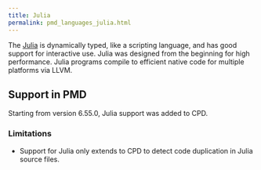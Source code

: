 ```yaml
---
title: Julia 
permalink: pmd_languages_julia.html
---
```


The [Julia](https://julialang.org/) is dynamically typed, like a scripting language,
and has good support for interactive use. 
Julia was designed from the beginning for high performance.
Julia programs compile to efficient native code for multiple platforms via LLVM.

## Support in PMD
Starting from version 6.55.0, Julia support was added to CPD.

### Limitations
- Support for Julia only extends to CPD to detect code duplication in Julia source files.
